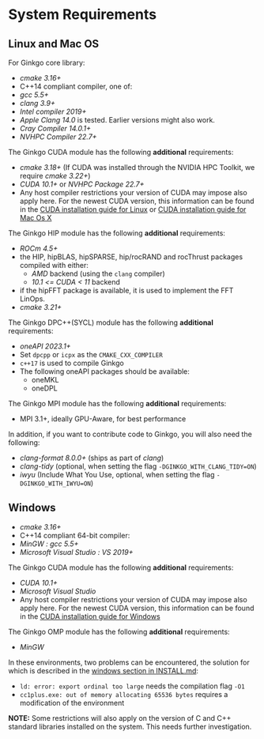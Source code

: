 # System Requirements

## Linux and Mac OS

For Ginkgo core library:

*   _cmake 3.16+_
*   C++14 compliant compiler, one of:
  *   _gcc 5.5+_
  *   _clang 3.9+_
  *   _Intel compiler 2019+_
  *   _Apple Clang 14.0_ is tested. Earlier versions might also work.
  *   _Cray Compiler 14.0.1+_
  *   _NVHPC Compiler 22.7+_

The Ginkgo CUDA module has the following __additional__ requirements:

*   _cmake 3.18+_ (If CUDA was installed through the NVIDIA HPC Toolkit, we require _cmake 3.22+_)
*   _CUDA 10.1+_ or _NVHPC Package 22.7+_
*   Any host compiler restrictions your version of CUDA may impose also apply
    here. For the newest CUDA version, this information can be found in the
    [CUDA installation guide for Linux](https://docs.nvidia.com/cuda/cuda-installation-guide-linux/index.html)
    or [CUDA installation guide for Mac Os X](https://docs.nvidia.com/cuda/cuda-installation-guide-mac-os-x/index.html)

The Ginkgo HIP module has the following __additional__ requirements:

* _ROCm 4.5+_
*    the HIP, hipBLAS, hipSPARSE, hip/rocRAND and rocThrust packages compiled with either:
     * _AMD_ backend (using the `clang` compiler)
     * _10.1 <= CUDA < 11_ backend
* if the hipFFT package is available, it is used to implement the FFT LinOps.
* _cmake 3.21+_

The Ginkgo DPC++(SYCL) module has the following __additional__ requirements:

* _oneAPI 2023.1+_
* Set `dpcpp` or `icpx` as the `CMAKE_CXX_COMPILER`
* `c++17` is used to compile Ginkgo
* The following oneAPI packages should be available:
  * oneMKL
  * oneDPL

The Ginkgo MPI module has the following __additional__ requirements:

* MPI 3.1+, ideally GPU-Aware, for best performance

In addition, if you want to contribute code to Ginkgo, you will also need the
following:

*   _clang-format 8.0.0+_ (ships as part of _clang_)
*   _clang-tidy_ (optional, when setting the flag `-DGINKGO_WITH_CLANG_TIDY=ON`)
*   _iwyu_ (Include What You Use, optional, when setting the flag `-DGINKGO_WITH_IWYU=ON`)

## Windows

*   _cmake 3.16+_
*   C++14 compliant 64-bit compiler:
  *   _MinGW : gcc 5.5+_
  *   _Microsoft Visual Studio : VS 2019+_

The Ginkgo CUDA module has the following __additional__ requirements:

*   _CUDA 10.1+_
*   _Microsoft Visual Studio_
*   Any host compiler restrictions your version of CUDA may impose also apply
    here. For the newest CUDA version, this information can be found in the
    [CUDA installation guide for Windows](https://docs.nvidia.com/cuda/cuda-installation-guide-microsoft-windows/index.html)

The Ginkgo OMP module has the following __additional__ requirements:
*  _MinGW_

In these environments, two problems can be encountered, the solution for which is described in the
[windows section in INSTALL.md](build-install.windows.md):
* `ld: error: export ordinal too large` needs the compilation flag `-O1`
* `cc1plus.exe: out of memory allocating 65536 bytes` requires a modification of the environment

__NOTE:__ Some restrictions will also apply on the version of C and C++ standard
libraries installed on the system. This needs further investigation.
